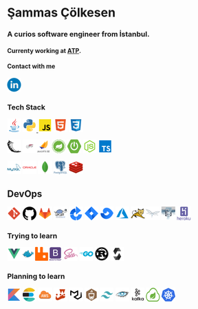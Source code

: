 # Şammas Çölkesen 
### A curios software engineer from İstanbul.

#### Currenty working at <a href="https://www.atp.com.tr/">ATP</a>.
#### Contact with me
<a href="https://www.linkedin.com/in/sammascolkesen/" target="_blank"><img alt="LinkedIn" src="icon/contact/linkedin.png" width="32" height = "32"/></a>


### Tech Stack


<a href="https://www.java.com/tr/"><img alt="java"  src="./icon/language/java.png" width="32" height = "32"></a> <a href="https://www.python.org/"><img alt="python"  src="./icon/language/python.png" width="32" height = "32"> </a> <a href="https://www.javascript.com/"><img alt="javascript"  src="./icon/language/js.png" width="32" height = "32"></a> <a href="https://html.com/"><img alt="html"  src="./icon/language/html.png" width="32" height = "32"></a> <a href="https://developer.mozilla.org/en-US/docs/Web/CSS"><img alt="css"  src="./icon/language/css.png" width="32" height = "32"></a>

 
<a href="https://flask.palletsprojects.com/en/2.0.x/"><img alt="flask"  src="./icon/framework/flask.png" width="32" height = "32"></a> <a href="https://axis.apache.org/"><img alt="axis"  src="./icon/framework/axis.png" width="32" height = "32"></a><a href="https://jakarta.ee/"><img alt="jakarta"  src="./icon/framework/jakarta.png" width="32" height = "32"></a> <a href="https://spring.io/"><img alt="spring"  src="./icon/framework/spring-framework.svg" width="32" height = "32"></a> <a href="https://spring.io/projects"><img alt="spring-boot"  src="./icon/framework/spring-boot.svg" width="32" height = "32"></a> <a href="https://nodejs.org/en/"><img alt="node"  src="./icon/framework/node.png" width="32" height = "32"></a>  <a href="https://www.typescriptlang.org/"><img alt="typescript"  src="./icon/framework/typescript.png" width="32" height = "32"></a>

<a href="https://www.mysql.com/"><img alt="mysql"  src="./icon/db/mysql.png" width="32" height = "32"></a>  <a href="https://www.oracle.com/tr"><img alt="oracle"  src="./icon/db/oracle.png" width="32" height = "32"></a> <a href="https://www.mongodb.com/"><img alt="mongodb"  src="./icon//db/mongodb.png" width="32" height = "32"></a> <a href="https://www.postgresql.org/"><img alt="postgresql"  src="./icon/db/postgresql.png" width="32" height = "32"></a> <a href="https://redis.io/"><img alt="redis"  src="./icon/db/redis.png" width="32" height = "32"></a>

## DevOps
 

<a href="https://git-scm.com/" target="_blank"><img alt="git"  src="./icon/devops/git.png" width="32" height = "32"></a> <a href="https://github.com"><img alt="github"  src="./icon/devops/github.png" width="32" height = "32"></a> <a href="https://gitlab.com"><img alt="gitlab"  src="./icon/devops/gitlab.png" width="32" height = "32"></a> <a href="https://tortoisesvn.net/"><img alt="svn"  src="./icon/devops/svn.png" width="32" height = "32"></a> <a href="https://www.atlassian.com/software/bamboo"><img alt="bamboo"  src="./icon/devops/bamboo.png" width="32" height = "32"></a> <a href="https://www.atlassian.com/software/jira"><img alt="jira"  src="./icon/devops/jira.png" width="32" height = "32"></a> <a href="https://www.atlassian.com/software/fisheye"><img alt="fisheye"  src="./icon/devops/fisheye.png" width="32" height = "32"></a> <a href="https://azure.microsoft.com/en-us/services/devops/"><img alt="azure"  src="./icon/devops/azure.png" width="32" height = "32"></a> <a href="http://tomcat.apache.org/"><img alt="tomcat"  src="./icon/devops/tomcat.png" width="32" height = "32"></a> <a href="https://www.wildfly.org/"><img alt="wildfly"  src="./icon/devops/wildfly.png" width="32" height = "32"></a> <a href="https://docs.jboss.org/author/display/AS71/Documentation.html"><img alt="jboss"  src="./icon/devops/jboss7.png" width="32" height = "32"></a> <a href="https://www.heroku.com/about"><img alt="heroku"  src="./icon/devops/heroku.png" width="32" height = "32"></a>

 

### Trying to learn

 <a href="https://vuejs.org/"><img alt="vue"  src="./icon/framework/vue.png" width="32" height = "32"></a><a href="https://www.docker.com/"><img alt="docker"  src="./icon/devops/docker.png" width="32" height = "32"></a><a href="https://www.rabbitmq.com/"><img alt="rabbitmq"  src="./icon/framework/rabbitmq.png" width="32" height = "32"></a><a href="https://getbootstrap.com/"><img alt="bootstrap"  src="./icon/framework/bootstrap.png" width="32" height = "32"></a> <a href="https://material-ui.com/"> <a href="https://sass-lang.com/"><img alt="sass"  src="./icon/language/sass.png" width="32" height = "32"></a> <a href="https://golang.org/"><img alt="golang"  src="./icon/language/golang.png" width="32" height = "32"></a> <a href="https://www.rust-lang.org/tr"><img alt="rust_lang"  src="./icon/language/rust_lang.png" width="32" height = "32"></a> <a href="https://soliditylang.org/"><img alt="solidity"  src="./icon/language/solidity.png" width="32" height = "32"></a>

### Planning to learn

<a href="https://kotlinlang.org/"><img alt="kotlin"  src="./icon/language/kotlin.png" width="32" height = "32"></a> <a href="https://www.elastic.co/"><img alt="elasticsearch"  src="./icon/tools/elasticsearch.png" width="32" height = "32"></a> <a href="https://aws.amazon.com/tr/"><img alt="aws"  src="./icon/devops/aws.png" width="32" height = "32"></a> <a href="https://jestjs.io/"><img alt="jest"  src="./icon/framework/jest.png" width="32" height = "32"></a> <img alt="material_ui"  src="./icon/framework/material_ui.png" width="32" height = "32"></a> <a href="https://mochajs.org/"><img alt="mocha"  src="./icon/framework/mocha.png" width="32" height = "32"></a> <a href="https://tailwindcss.com/"><img alt="tailwind"  src="./icon/framework/tailwind.png" width="32" height = "32"></a> <a href="https://cassandra.apache.org/_/index.html"><img alt="apache_cassandra"  src="./icon/db/apache_cassandra.png" width="32" height = "32"></a>  <a href="https://kafka.apache.org/"><img alt="kafka"  src="./icon/framework/apache_kafka.png" width="32" height = "32"></a> <a href="https://spring.io/projects"><img alt="spring-cloud"  src="./icon/framework/spring-cloud.svg" width="32" height = "32"></a>  <a href="https://kubernetes.io/"><img alt="kubernetes"  src="./icon/devops/kubernetes.png" width="32" height = "32"></a> 
